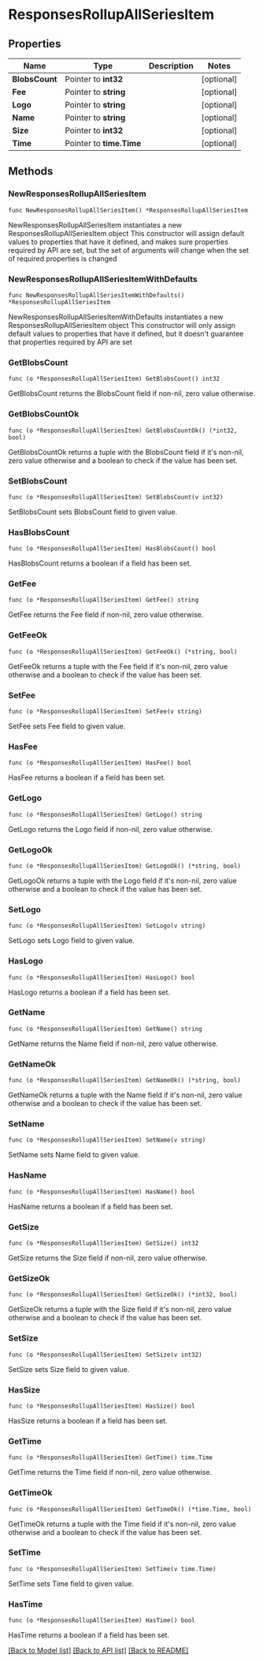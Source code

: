 # ResponsesRollupAllSeriesItem

## Properties

Name | Type | Description | Notes
------------ | ------------- | ------------- | -------------
**BlobsCount** | Pointer to **int32** |  | [optional] 
**Fee** | Pointer to **string** |  | [optional] 
**Logo** | Pointer to **string** |  | [optional] 
**Name** | Pointer to **string** |  | [optional] 
**Size** | Pointer to **int32** |  | [optional] 
**Time** | Pointer to **time.Time** |  | [optional] 

## Methods

### NewResponsesRollupAllSeriesItem

`func NewResponsesRollupAllSeriesItem() *ResponsesRollupAllSeriesItem`

NewResponsesRollupAllSeriesItem instantiates a new ResponsesRollupAllSeriesItem object
This constructor will assign default values to properties that have it defined,
and makes sure properties required by API are set, but the set of arguments
will change when the set of required properties is changed

### NewResponsesRollupAllSeriesItemWithDefaults

`func NewResponsesRollupAllSeriesItemWithDefaults() *ResponsesRollupAllSeriesItem`

NewResponsesRollupAllSeriesItemWithDefaults instantiates a new ResponsesRollupAllSeriesItem object
This constructor will only assign default values to properties that have it defined,
but it doesn't guarantee that properties required by API are set

### GetBlobsCount

`func (o *ResponsesRollupAllSeriesItem) GetBlobsCount() int32`

GetBlobsCount returns the BlobsCount field if non-nil, zero value otherwise.

### GetBlobsCountOk

`func (o *ResponsesRollupAllSeriesItem) GetBlobsCountOk() (*int32, bool)`

GetBlobsCountOk returns a tuple with the BlobsCount field if it's non-nil, zero value otherwise
and a boolean to check if the value has been set.

### SetBlobsCount

`func (o *ResponsesRollupAllSeriesItem) SetBlobsCount(v int32)`

SetBlobsCount sets BlobsCount field to given value.

### HasBlobsCount

`func (o *ResponsesRollupAllSeriesItem) HasBlobsCount() bool`

HasBlobsCount returns a boolean if a field has been set.

### GetFee

`func (o *ResponsesRollupAllSeriesItem) GetFee() string`

GetFee returns the Fee field if non-nil, zero value otherwise.

### GetFeeOk

`func (o *ResponsesRollupAllSeriesItem) GetFeeOk() (*string, bool)`

GetFeeOk returns a tuple with the Fee field if it's non-nil, zero value otherwise
and a boolean to check if the value has been set.

### SetFee

`func (o *ResponsesRollupAllSeriesItem) SetFee(v string)`

SetFee sets Fee field to given value.

### HasFee

`func (o *ResponsesRollupAllSeriesItem) HasFee() bool`

HasFee returns a boolean if a field has been set.

### GetLogo

`func (o *ResponsesRollupAllSeriesItem) GetLogo() string`

GetLogo returns the Logo field if non-nil, zero value otherwise.

### GetLogoOk

`func (o *ResponsesRollupAllSeriesItem) GetLogoOk() (*string, bool)`

GetLogoOk returns a tuple with the Logo field if it's non-nil, zero value otherwise
and a boolean to check if the value has been set.

### SetLogo

`func (o *ResponsesRollupAllSeriesItem) SetLogo(v string)`

SetLogo sets Logo field to given value.

### HasLogo

`func (o *ResponsesRollupAllSeriesItem) HasLogo() bool`

HasLogo returns a boolean if a field has been set.

### GetName

`func (o *ResponsesRollupAllSeriesItem) GetName() string`

GetName returns the Name field if non-nil, zero value otherwise.

### GetNameOk

`func (o *ResponsesRollupAllSeriesItem) GetNameOk() (*string, bool)`

GetNameOk returns a tuple with the Name field if it's non-nil, zero value otherwise
and a boolean to check if the value has been set.

### SetName

`func (o *ResponsesRollupAllSeriesItem) SetName(v string)`

SetName sets Name field to given value.

### HasName

`func (o *ResponsesRollupAllSeriesItem) HasName() bool`

HasName returns a boolean if a field has been set.

### GetSize

`func (o *ResponsesRollupAllSeriesItem) GetSize() int32`

GetSize returns the Size field if non-nil, zero value otherwise.

### GetSizeOk

`func (o *ResponsesRollupAllSeriesItem) GetSizeOk() (*int32, bool)`

GetSizeOk returns a tuple with the Size field if it's non-nil, zero value otherwise
and a boolean to check if the value has been set.

### SetSize

`func (o *ResponsesRollupAllSeriesItem) SetSize(v int32)`

SetSize sets Size field to given value.

### HasSize

`func (o *ResponsesRollupAllSeriesItem) HasSize() bool`

HasSize returns a boolean if a field has been set.

### GetTime

`func (o *ResponsesRollupAllSeriesItem) GetTime() time.Time`

GetTime returns the Time field if non-nil, zero value otherwise.

### GetTimeOk

`func (o *ResponsesRollupAllSeriesItem) GetTimeOk() (*time.Time, bool)`

GetTimeOk returns a tuple with the Time field if it's non-nil, zero value otherwise
and a boolean to check if the value has been set.

### SetTime

`func (o *ResponsesRollupAllSeriesItem) SetTime(v time.Time)`

SetTime sets Time field to given value.

### HasTime

`func (o *ResponsesRollupAllSeriesItem) HasTime() bool`

HasTime returns a boolean if a field has been set.


[[Back to Model list]](../README.md#documentation-for-models) [[Back to API list]](../README.md#documentation-for-api-endpoints) [[Back to README]](../README.md)


